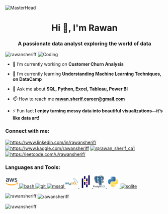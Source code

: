 ![MasterHead](https://img.freepik.com/premium-photo/business-analytics-concept_987366-36413.jpg?w=996)
<h1 align="center">Hi 👋, I'm Rawan</h1>
<h3 align="center">A passionate data analyst exploring the world of data</h3>
<img align="right" alt="Coding" width="400" src="https://encrypted-tbn3.gstatic.com/images?q=tbn:ANd9GcTldh-heYl2oxJlL4Ck5YODTvaAn1Z1Ak3ZSAYPdVWf0PZz1YtC">

<p align="left"> <img src="https://komarev.com/ghpvc/?username=rawansheriff&label=Profile%20views&color=0e75b6&style=flat" alt="rawansheriff" /> </p>

- 🔭 I’m currently working on **Customer Churn Analysis**

- 🌱 I’m currently learning **Understanding Machine Learning Techniques, on DataCamp**

- 💬 Ask me about **SQL, Python, Excel, Tableau, Power BI**

- 📫 How to reach me **rawan.sherif.career@gmail.com**

- ⚡ Fun fact **I enjoy turning messy data into beautiful visualizations—it’s like data art!**

<h3 align="left">Connect with me:</h3>
<p align="left">
<a href="https://linkedin.com/in/https://www.linkedin.com/in/rawansherif/" target="blank"><img align="center" src="https://raw.githubusercontent.com/rahuldkjain/github-profile-readme-generator/master/src/images/icons/Social/linked-in-alt.svg" alt="https://www.linkedin.com/in/rawansherif/" height="30" width="40" /></a>
<a href="https://kaggle.com/https://www.kaggle.com/rawansheriff" target="blank"><img align="center" src="https://raw.githubusercontent.com/rahuldkjain/github-profile-readme-generator/master/src/images/icons/Social/kaggle.svg" alt="https://www.kaggle.com/rawansheriff" height="30" width="40" /></a>
<a href="https://www.hackerrank.com/@rawan_sherif_ca1" target="blank"><img align="center" src="https://raw.githubusercontent.com/rahuldkjain/github-profile-readme-generator/master/src/images/icons/Social/hackerrank.svg" alt="@rawan_sherif_ca1" height="30" width="40" /></a>
<a href="https://www.leetcode.com/https://leetcode.com/u/rawansherif/" target="blank"><img align="center" src="https://raw.githubusercontent.com/rahuldkjain/github-profile-readme-generator/master/src/images/icons/Social/leet-code.svg" alt="https://leetcode.com/u/rawansherif/" height="30" width="40" /></a>
</p>

<h3 align="left">Languages and Tools:</h3>
<p align="left"> <a href="https://aws.amazon.com" target="_blank" rel="noreferrer"> <img src="https://raw.githubusercontent.com/devicons/devicon/master/icons/amazonwebservices/amazonwebservices-original-wordmark.svg" alt="aws" width="40" height="40"/> </a> <a href="https://www.gnu.org/software/bash/" target="_blank" rel="noreferrer"> <img src="https://www.vectorlogo.zone/logos/gnu_bash/gnu_bash-icon.svg" alt="bash" width="40" height="40"/> </a> <a href="https://git-scm.com/" target="_blank" rel="noreferrer"> <img src="https://www.vectorlogo.zone/logos/git-scm/git-scm-icon.svg" alt="git" width="40" height="40"/> </a> <a href="https://www.microsoft.com/en-us/sql-server" target="_blank" rel="noreferrer"> <img src="https://www.svgrepo.com/show/303229/microsoft-sql-server-logo.svg" alt="mssql" width="40" height="40"/> </a> <a href="https://www.mysql.com/" target="_blank" rel="noreferrer"> <img src="https://raw.githubusercontent.com/devicons/devicon/master/icons/mysql/mysql-original-wordmark.svg" alt="mysql" width="40" height="40"/> </a> <a href="https://pandas.pydata.org/" target="_blank" rel="noreferrer"> <img src="https://raw.githubusercontent.com/devicons/devicon/2ae2a900d2f041da66e950e4d48052658d850630/icons/pandas/pandas-original.svg" alt="pandas" width="40" height="40"/> </a> <a href="https://www.postgresql.org" target="_blank" rel="noreferrer"> <img src="https://raw.githubusercontent.com/devicons/devicon/master/icons/postgresql/postgresql-original-wordmark.svg" alt="postgresql" width="40" height="40"/> </a> <a href="https://www.python.org" target="_blank" rel="noreferrer"> <img src="https://raw.githubusercontent.com/devicons/devicon/master/icons/python/python-original.svg" alt="python" width="40" height="40"/> </a> <a href="https://www.sqlite.org/" target="_blank" rel="noreferrer"> <img src="https://www.vectorlogo.zone/logos/sqlite/sqlite-icon.svg" alt="sqlite" width="40" height="40"/> </a> </p>

<p><img align="left" src="https://github-readme-stats.vercel.app/api/top-langs?username=rawansheriff&show_icons=true&locale=en&layout=compact" alt="rawansheriff" /></p>

<p>&nbsp;<img align="center" src="https://github-readme-stats.vercel.app/api?username=rawansheriff&show_icons=true&locale=en" alt="rawansheriff" /></p>

<p><img align="center" src="https://github-readme-streak-stats.herokuapp.com/?user=rawansheriff&" alt="rawansheriff" /></p>
